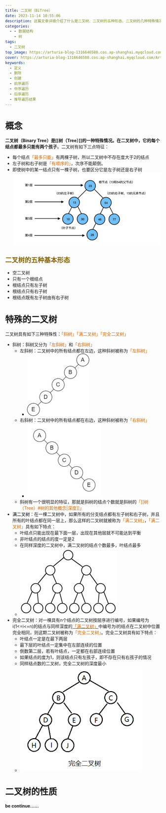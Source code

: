 ```yaml
---
title: 二叉树（BiTree）
date: 2023-11-14 10:55:06
description: 这篇文章详细介绍了什么是二叉树、二叉树的五种形态、二叉树的几种特殊情况、二叉树的性质、二叉树的存储结构以及二叉树的三种遍历方法和二叉树的创建
categories:
  - - 数据结构
    - 树
tags:
  - 二叉树
top_image: https://arturia-blog-1316646580.cos.ap-shanghai.myqcloud.com/ArturiaBlogPicGo/202311172011723.png
cover: https://arturia-blog-1316646580.cos.ap-shanghai.myqcloud.com/ArturiaBlogPicGo/202311172011723.png
keywords:
  - 定义
  - 删除
  - 创建
  - 前序遍历
  - 中序遍历
  - 后序遍历
  - 推导遍历结果
---
```

# 概念
<strong>二叉树（Binary Tree）是[[树（Tree）]]的一种特殊情况。在二叉树中，它的每个结点都最多只能有两个孩子</strong>。二叉树有如下三点特征：
- 每个结点<font color = "CC6600">「最多只能」</font>有两棵子树，所以二叉树中不存在度大于2的结点
- 左子树和右子树是<font color = "CC6600">「有顺序的」</font>，次序不能颠倒。
- 即使树中的某一结点只有一棵子树，也要区分它是左子树还是右子树
![953680-20200423142022452-1940672436.png](https://raw.githubusercontent.com/Altholia/CodeNotesPicGo/main/202311141146049.png)

## <font color = "886600">二叉树的五种基本形态</font>
- 空二叉树
- 只有一个根结点
- 根结点只有左子树
- 根结点只有右子树
- 根结点既有左子树由有右子树

# 特殊的二叉树
二叉树具有如下三种特殊性：<font color = "CC6600">「斜树」</font><font color = "CC6600">「满二叉树」</font><font color = "CC6600">「完全二叉树」</font>
- 斜树：斜树又分为<font color = "CC6600">「左斜树」</font>和<font color = "CC6600">「右斜树」</font>
	- 左斜树：二叉树中的所有结点都在左边，这种斜树被称为<font color = "CC6600">「左斜树」</font>
		- ![左斜树.png](https://raw.githubusercontent.com/Altholia/CodeNotesPicGo/main/202311141537520.png)
	- 右斜树：二叉树中的所有结点都在右边，这种斜树被称为<font color = "CC6600">「右斜树」</font>
		- ![右斜树.png](https://raw.githubusercontent.com/Altholia/CodeNotesPicGo/main/202311141539968.png)
	- 斜树有一个很明显的特征，那就是斜树的结点个数就是斜树的<font color = "CC6600">「[[树（Tree）#树的其他概念|深度]]」</font>
- <a id = "满二叉树"><font color = "000000">满二叉树</font></a>：在一棵二叉树中，如果所有的分支结点都有左子树和右子树，并且所有的叶结点都在同一层上，那么这样的二叉树就被称为<font color = "CC6600">「满二叉树」</font>，<font color = "CC6600">「满二叉树」</font>具有如下特点：
	- 叶结点只能出现在最下面一层，出现在其他层就不可能达到平衡
	- 非叶结点的结点的度一定是2
	- 在同样深度的二叉树中，满二叉树的结点个数最多，叶结点最多
	- ![1468919-20191103194220076-925294362.png](https://raw.githubusercontent.com/Altholia/CodeNotesPicGo/main/202311141547851.png)
- 完全二叉树：对一棵具有n个结点的二叉树按层序进行编号，如果编号为i(1<=i<=n)的结点与同样深度的<a href = "#满二叉树"><font color = "CC6600">「满二叉树」</font></a>中编号为i的结点在二叉树中位置完全相同，则这颗二叉树被称为<font color = "CC6600">「完全二叉树」</font>。完全二叉树具有如下特点：
	- 叶结点一定是在最下两层
	- 最下层的叶结点一定集中在左部连续的位置
	- 倒数第二层，若有叶结点，一定都在右部连续位置
	- 如果结点的度为1，则该结点只有左孩子，即不存在只有右孩子的情况
	- 同样结点数的二叉树，完全二叉树的深度最小
	- ![1345862-20200701231304231-2079073084.png](https://raw.githubusercontent.com/Altholia/CodeNotesPicGo/main/202311141601929.png)

# 二叉树的性质
<strong>be continue……</strong>
